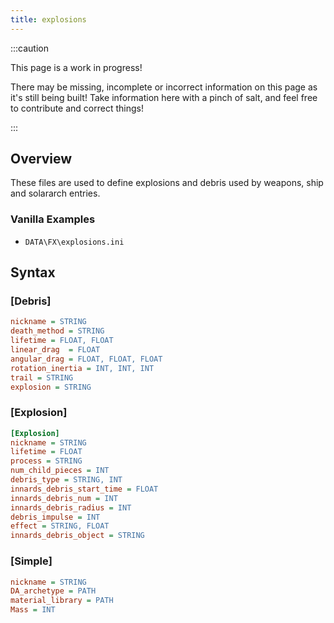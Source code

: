 ```yaml
---
title: explosions
---
```


:::caution

This page is a work in progress!

There may be missing, incomplete or incorrect information on this page as it's still being built! Take information here with a pinch of salt, and feel free to contribute and correct things!

:::

## Overview

These files are used to define explosions and debris used by weapons, ship and solararch entries.

### Vanilla Examples

* `DATA\FX\explosions.ini`

## Syntax

### [Debris]

```ini
nickname = STRING
death_method = STRING
lifetime = FLOAT, FLOAT
linear_drag  = FLOAT
angular_drag = FLOAT, FLOAT, FLOAT
rotation_inertia = INT, INT, INT
trail = STRING
explosion = STRING
```

### [Explosion]

```ini
[Explosion]
nickname = STRING
lifetime = FLOAT
process = STRING
num_child_pieces = INT
debris_type = STRING, INT
innards_debris_start_time = FLOAT
innards_debris_num = INT
innards_debris_radius = INT
debris_impulse = INT
effect = STRING, FLOAT
innards_debris_object = STRING
```

### [Simple]

```ini
nickname = STRING
DA_archetype = PATH
material_library = PATH
Mass = INT
```
